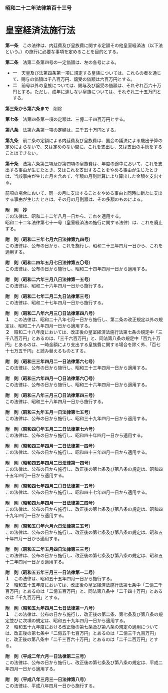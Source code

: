 ### 昭和二十二年法律第百十三号  
# 皇室経済法施行法  
  
**第一条**　この法律は、内廷費及び皇族費に関する定額その他皇室経済法（以下法という。）の施行に必要な事項を定めることを目的とする。  
  
**第二条**　法第二条第四号の一定価額は、左の各号による。  
* **一**　天皇及び法第四条第一項に規定する皇族については、これらの者を通じて、賜与の価額は千八百万円、譲受の価額は六百万円とする。  
* **二**　前号以外の皇族については、賜与及び譲受の価額は、それぞれ百六十万円とする。ただし、成年に達しない皇族については、それぞれ三十五万円とする。  
  
**第三条から第六条まで**　削除  
  
**第七条**　法第四条第一項の定額は、三億二千四百万円とする。  
  
**第八条**　法第六条第一項の定額は、三千五十万円とする。  
  
**第九条**　前二条の定額による内廷費及び皇族費は、国会の議決による歳出予算の定めによらないで、又は定めのない間に、これを支出し、又は支出の手続をすることはできない。  
  
**第十条**　法第六条第三項及び第四項の皇族費は、年度の途中において、これを支出する事由が生じたとき、又はこれを支出することをやめる事由が生じたときは、当該事由が生じた月を含めて、年額の月割計算により算出した金額を支出する。  
  
前項の場合において、同一の月に支出することをやめる事由と同時に新たに支出する事由が生じたときは、その月の月割額は、その多額のものによる。  
  
**附　則　抄**  
この法律は、昭和二十二年八月一日から、これを適用する。  
昭和二十二年法律第七十一号（皇室経済法の施行に関する法律）は、これを廃止する。  
  
**附　則（昭和二三年七月六日法律第九四号）**  
この法律は、公布の日から、これを施行し、昭和二十三年四月一日から、これを適用する。  
  
**附　則（昭和二四年五月七日法律第五〇号）**  
この法律は、公布の日から施行し、昭和二十四年四月一日から適用する。  
  
**附　則（昭和二六年三月八日法律第一五号）**  
この法律は、昭和二十六年四月一日から施行する。  
  
**附　則（昭和二七年二月二九日法律第三号）**  
この法律は、昭和二十七年四月一日から施行する。  
  
**附　則（昭和二八年六月三〇日法律第四八号）**  
**１**　この法律は、昭和二十八年七月一日から施行し、第二条の改正規定以外の規定は、昭和二十八年四月一日から適用する。  
**２**　昭和二十八年度においては、改正後の皇室経済法施行法第七条の規定中「三千八百万円」とあるのは、「三千六百万円」と、同法第八条の規定中「百九十万円」とあるのは、一時金額により支出する皇族費に関する場合を除く外、「百七十七万五千円」と読み替えるものとする。  
  
**附　則（昭和三三年四月二一日法律第六七号）**  
この法律は、公布の日から施行し、昭和三十三年四月一日から適用する。  
  
**附　則（昭和三六年四月一〇日法律第六〇号）**  
この法律は、公布の日から施行し、昭和三十六年四月一日から適用する。  
  
**附　則（昭和三八年三月三〇日法律第四三号）**  
この法律は、昭和三十八年四月一日から施行する。  
  
**附　則（昭和三九年五月一日法律第七五号）**  
この法律は、公布の日から施行し、昭和三十九年四月一日から適用する。  
  
**附　則（昭和四〇年五月二二日法律第七六号）**  
この法律は、公布の日から施行し、昭和四十年四月一日から適用する。  
  
**附　則（昭和四三年四月一二日法律第一四号）**  
この法律は、公布の日から施行し、昭和四十三年四月一日から適用する。  
  
**附　則（昭和四五年四月二日法律第一四号）**  
この法律は、公布の日から施行し、改正後の第七条及び第八条の規定は、昭和四十五年四月一日から適用する。  
  
**附　則（昭和四七年四月二〇日法律第一五号）**  
この法律は、公布の日から施行し、昭和四十七年四月一日から適用する。  
  
**附　則（昭和四九年四月一一日法律第二四号）**  
この法律は、公布の日から施行し、改正後の第七条及び第八条の規定は、昭和四十九年四月一日から適用する。  
  
**附　則（昭和五〇年六月六日法律第三五号）**  
この法律は、公布の日から施行し、改正後の第七条及び第八条の規定は、昭和五十年四月一日から適用する。  
  
**附　則（昭和五二年五月四日法律第三三号）**  
この法律は、公布の日から施行し、改正後の第七条及び第八条の規定は、昭和五十二年四月一日から適用する。  
  
**附　則（昭和五五年三月三一日法律第一二号）**  
**１**　この法律は、昭和五十五年四月一日から施行する。  
**２**　昭和五十五年度においては、改正後の皇室経済法施行法第七条中「二億二千百万円」とあるのは「二億五百万円」と、同法第八条中「二千四十万円」とあるのは「千九百万円」とする。  
  
**附　則（昭和五九年四月二七日法律第一八号）**  
**１**　この法律は、公布の日から施行し、改正後の第二条、第七条及び第八条の規定並びに次項の規定は、昭和五十九年四月一日から適用する。  
**２**　昭和五十九年度における改正後の第七条及び第八条の規定の適用については、改正後の第七条中「二億五千七百万円」とあるのは「二億三千九百万円」と、改正後の第八条中「二千三百六十万円」とあるのは「二千二百万円」とする。  
  
**附　則（平成二年六月一日法律第二三号）**  
この法律は、公布の日から施行し、改正後の第七条及び第八条の規定は、平成二年四月一日から適用する。  
  
**附　則（平成八年三月三一日法律第八号）**  
この法律は、平成八年四月一日から施行する。  
  
